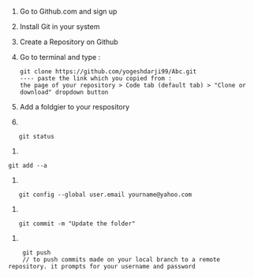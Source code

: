 ﻿1. Go to Github.com and sign up
 1. Install Git in your system
 1. Create a Repository on Github
 1. Go to terminal and type :
 
        git clone https://github.com/yogeshdarji99/Abc.git 
        ---- paste the link which you copied from :        
        the page of your repository > Code tab (default tab) > "Clone or download" dropdown button 
 
1. Add a foldgier to your respository
1. 

       git status 
1.

    git add --a 
1. 

       git config --global user.email yourname@yahoo.com
1. 

       git commit -m "Update the folder" 
1.

        git push
        // to push commits made on your local branch to a remote repository. it prompts for your username and password
 
